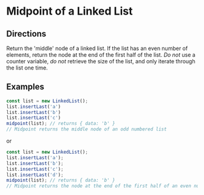 # Midpoint of a Linked List

## Directions

Return the 'middle' node of a linked list. If the list has an even number of elements, return the node at the end of the first half of the list. *Do not* use a counter variable, *do not* retrieve the size of the list, and only iterate through the list one time.

## Examples

```javascript
const list = new LinkedList();
list.insertLast('a')
list.insertLast('b')
list.insertLast('c')
midpoint(list); // returns { data: 'b' }
// Midpoint returns the middle node of an odd numbered list
```

or 

```javascript
const list = new LinkedList();
list.insertLast('a');
list.insertLast('b');
list.insertLast('c');
list.insertLast('d');
midpoint(list); // returns { data: 'b' }
// Midpoint returns the node at the end of the first half of an even numbered list
```

